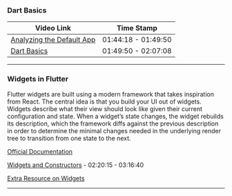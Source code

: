 ### Dart Basics

| Video Link | Time Stamp| 
| --- | ---|
|[Analyzing the Default App](https://www.youtube.com/watch?v=x0uinJvhNxI) |01:44:18 - 01:49:50|
|[Dart Basics](https://www.youtube.com/watch?v=x0uinJvhNxI)| 01:49:50 - 02:07:08|

----

### Widgets in Flutter
Flutter widgets are built using a modern framework that takes inspiration from React. The central idea is that you build your UI out of widgets. Widgets describe what their view should look like given their current configuration and state. When a widget’s state changes, the widget rebuilds its description, which the framework diffs against the previous description in order to determine the minimal changes needed in the underlying render tree to transition from one state to the next.

[Official Documentation](https://flutter.dev/docs/development/ui/widgets-intro)

[Widgets and Constructors](https://www.youtube.com/watch?v=x0uinJvhNxI) - 02:20:15 - 03:16:40

[Extra Resource on Widgets](https://www.youtube.com/watch?v=azkqq0FNHuk)

----